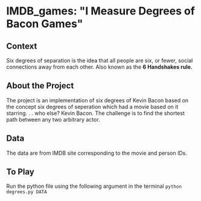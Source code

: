 # IMDB_games: "I Measure Degrees of Bacon Games"

## <b>Context</b>
Six degrees of separation is the idea that all people are six, or fewer, social connections away from each other. Also known as the **6 Handshakes rule.**

## <b>About the Project</b>
The project is an implementation of six degrees of Kevin Bacon based on the concept six degrees of seperation which had a movie based on it starring. . . who else? Kevin Bacon. The challenge is to find the shortest path between any two arbitrary actor. 

## <b>Data</b>
The data are from IMDB site corresponding to the movie and person IDs.

## <b>To Play</b>
Run the python file using the following argument in the terminal `python degrees.py DATA`

